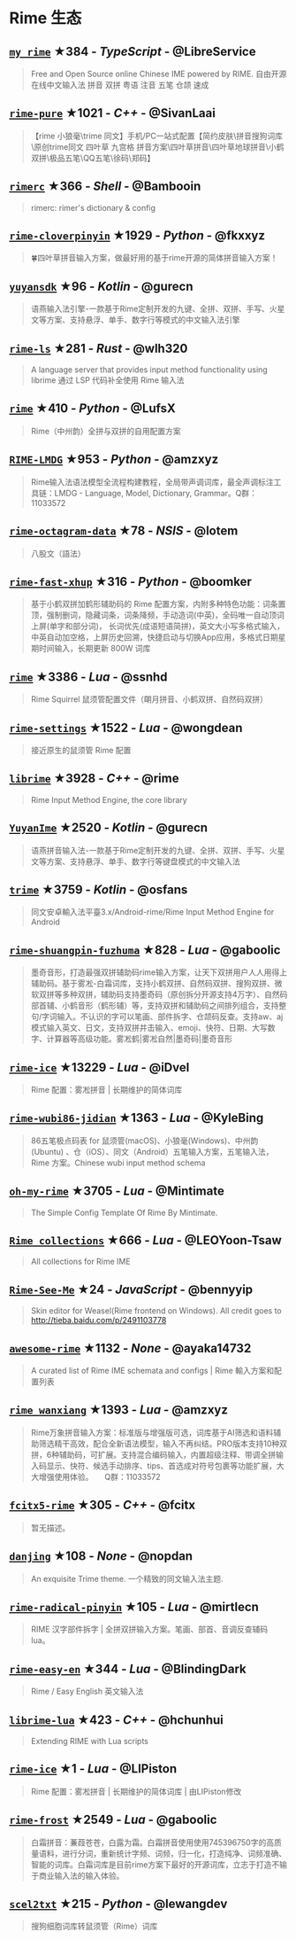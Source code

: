 # Rime 生态

## [`my_rime`](https://github.com/LibreService/my_rime) ★384 - _TypeScript_ - @LibreService
> Free and Open Source online Chinese IME powered by RIME. 自由开源在线中文输入法 拼音 双拼 粤语 注音 五笔 仓颉 速成

## [`rime-pure`](https://github.com/SivanLaai/rime-pure) ★1021 - _C++_ - @SivanLaai
> 【rime 小狼毫\trime 同文】手机/PC一站式配置【简约皮肤\拼音搜狗词库\原创trime同文 四叶草 九宫格 拼音方案\四叶草拼音\四叶草地球拼音\小鹤双拼\极品五笔\QQ五笔\徐码\郑码】

## [`rimerc`](https://github.com/Bambooin/rimerc) ★366 - _Shell_ - @Bambooin
> rimerc: rimer's dictionary & config

## [`rime-cloverpinyin`](https://github.com/fkxxyz/rime-cloverpinyin) ★1929 - _Python_ - @fkxxyz
> 🍀️四叶草拼音输入方案，做最好用的基于rime开源的简体拼音输入方案！

## [`yuyansdk`](https://github.com/gurecn/yuyansdk) ★96 - _Kotlin_ - @gurecn
> 语燕输入法引擎-一款基于Rime定制开发的九键、全拼、双拼、手写、火星文等方案、支持悬浮、单手、数字行等模式的中文输入法引擎

## [`rime-ls`](https://github.com/wlh320/rime-ls) ★281 - _Rust_ - @wlh320
> A language server that provides input method functionality using librime 通过 LSP 代码补全使用 Rime 输入法

## [`rime`](https://github.com/LufsX/rime) ★410 - _Python_ - @LufsX
> Rime（中州韵）全拼与双拼的自用配置方案

## [`RIME-LMDG`](https://github.com/amzxyz/RIME-LMDG) ★953 - _Python_ - @amzxyz
> Rime输入法语法模型全流程构建教程，全局带声调词库，最全声调标注工具链：LMDG - Language, Model, Dictionary, Grammar。Q群：11033572

## [`rime-octagram-data`](https://github.com/lotem/rime-octagram-data) ★78 - _NSIS_ - @lotem
> 八股文（語法）

## [`rime-fast-xhup`](https://github.com/boomker/rime-fast-xhup) ★316 - _Python_ - @boomker
> 基于小鹤双拼加鹤形辅助码的 Rime 配置方案，内附多种特色功能：词条置顶，强制删词，隐藏词条，词条降频，手动造词(中英)，全码唯一自动顶词上屏(单字和部分词)， 长词优先(成语短语简拼)，英文大小写多格式输入，中英自动加空格，上屏历史回溯，快捷启动与切换App应用，多格式日期星期时间输入，长期更新 800W 词库

## [`rime`](https://github.com/ssnhd/rime) ★3386 - _Lua_ - @ssnhd
> Rime Squirrel 鼠须管配置文件（朙月拼音、小鹤双拼、自然码双拼）

## [`rime-settings`](https://github.com/wongdean/rime-settings) ★1522 - _Lua_ - @wongdean
> 接近原生的鼠须管 Rime 配置

## [`librime`](https://github.com/rime/librime) ★3928 - _C++_ - @rime
> Rime Input Method Engine, the core library

## [`YuyanIme`](https://github.com/gurecn/YuyanIme) ★2520 - _Kotlin_ - @gurecn
> 语燕拼音输入法-一款基于Rime定制开发的九键、全拼、双拼、手写、火星文等方案、支持悬浮、单手、数字行等键盘模式的中文输入法

## [`trime`](https://github.com/osfans/trime) ★3759 - _Kotlin_ - @osfans
> 同文安卓輸入法平臺3.x/Android-rime/Rime Input Method Engine for Android

## [`rime-shuangpin-fuzhuma`](https://github.com/gaboolic/rime-shuangpin-fuzhuma) ★828 - _Lua_ - @gaboolic
> 墨奇音形，打造最强双拼辅助码rime输入方案，让天下双拼用户人人用得上辅助码。基于雾凇-白霜词库，支持小鹤双拼、自然码双拼、搜狗双拼、微软双拼等多种双拼，辅助码支持墨奇码（原创拆分开源支持4万字）、自然码部首辅、小鹤音形（鹤形辅）等，支持双拼和辅助码之间排列组合，支持整句/字词输入。不认识的字可以笔画、部件拆字、仓颉码反查。支持aw、aj模式输入英文、日文，支持双拼并击输入、emoji、快符、日期、大写数字、计算器等高级功能。雾凇鹤|雾凇自然|墨奇码|墨奇音形

## [`rime-ice`](https://github.com/iDvel/rime-ice) ★13229 - _Lua_ - @iDvel
> Rime 配置：雾凇拼音 | 长期维护的简体词库

## [`rime-wubi86-jidian`](https://github.com/KyleBing/rime-wubi86-jidian) ★1363 - _Lua_ - @KyleBing
> 86五笔极点码表 for 鼠须管(macOS)、小狼毫(Windows)、中州韵(Ubuntu) 、仓（iOS）、同文（Android）五笔输入方案，五笔输入法，Rime 方案。Chinese wubi input method schema

## [`oh-my-rime`](https://github.com/Mintimate/oh-my-rime) ★3705 - _Lua_ - @Mintimate
> The Simple Config Template Of Rime By Mintimate.  

## [`Rime_collections`](https://github.com/LEOYoon-Tsaw/Rime_collections) ★666 - _Lua_ - @LEOYoon-Tsaw
> All collections for Rime IME

## [`Rime-See-Me`](https://github.com/bennyyip/Rime-See-Me) ★24 - _JavaScript_ - @bennyyip
> Skin editor for Weasel(Rime frontend on Windows). All credit goes to http://tieba.baidu.com/p/2491103778

## [`awesome-rime`](https://github.com/ayaka14732/awesome-rime) ★1132 - _None_ - @ayaka14732
> A curated list of Rime IME schemata and configs | Rime 輸入方案和配置列表

## [`rime_wanxiang`](https://github.com/amzxyz/rime_wanxiang) ★1393 - _Lua_ - @amzxyz
> Rime万象拼音输入方案：标准版与增强版可选，词库基于AI筛选和语料辅助筛选精干高效，配合全新语法模型，输入不再纠结。PRO版本支持10种双拼，6种辅助码，可扩展。支持混合编码输入，内置超级注释、带调全拼输入码显示、快符、候选手动排序、tips、首选成对符号包裹等功能扩展，大大增强使用体验。　　Q群：11033572

## [`fcitx5-rime`](https://github.com/fcitx/fcitx5-rime) ★305 - _C++_ - @fcitx
> 暂无描述。

## [`danjing`](https://github.com/nopdan/danjing) ★108 - _None_ - @nopdan
> An exquisite Trime theme. 一个精致的同文输入法主题.

## [`rime-radical-pinyin`](https://github.com/mirtlecn/rime-radical-pinyin) ★105 - _Lua_ - @mirtlecn
> RIME 汉字部件拆字 | 全拼双拼输入方案。笔画、部首、音调反查辅码 lua。

## [`rime-easy-en`](https://github.com/BlindingDark/rime-easy-en) ★344 - _Lua_ - @BlindingDark
> Rime / Easy English 英文输入法

## [`librime-lua`](https://github.com/hchunhui/librime-lua) ★423 - _C++_ - @hchunhui
> Extending RIME with Lua scripts

## [`rime-ice`](https://github.com/LIPiston/rime-ice) ★1 - _Lua_ - @LIPiston
> Rime 配置：雾凇拼音 | 长期维护的简体词库 | 由LIPiston修改

## [`rime-frost`](https://github.com/gaboolic/rime-frost) ★2549 - _Lua_ - @gaboolic
> 白霜拼音：蒹葭苍苍，白露为霜。白霜拼音使用使用745396750字的高质量语料，进行分词，重新统计字频、词频，归一化，打造纯净、词频准确、智能的词库。白霜词库是目前rime方案下最好的开源词库，立志于打造不输于商业输入法的输入体验。

## [`scel2txt`](https://github.com/lewangdev/scel2txt) ★215 - _Python_ - @lewangdev
> 搜狗细胞词库转鼠须管（Rime）词库

